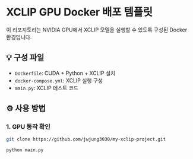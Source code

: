 # XCLIP GPU Docker 배포 템플릿

이 리포지토리는 NVIDIA GPU에서 XCLIP 모델을 실행할 수 있도록 구성된 Docker 환경입니다.

## 💡 구성 파일

- `Dockerfile`: CUDA + Python + XCLIP 설치
- `docker-compose.yml`: XCLIP 실행 구성
- `main.py`: XCLIP 테스트 코드

## ⚙️ 사용 방법

### 1. GPU 동작 확인
```bash
git clone https://github.com/jwjung3030/my-xclip-project.git

python main.py

